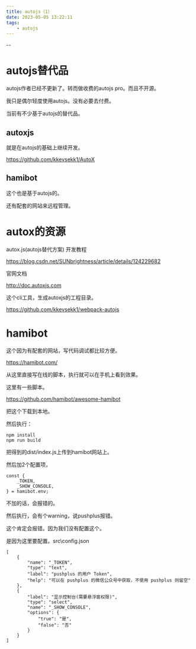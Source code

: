 ```yaml
---
title: autojs（1）
date: 2023-05-05 13:22:11
tags:
	- autojs
---
```


--

# autojs替代品

autojs作者已经不更新了。转而做收费的autojs pro。而且不开源。

我只是偶尔轻度使用autojs。没有必要去付费。

当前有不少基于autojs的替代品。

## autoxjs

就是在autojs的基础上继续开发。

https://github.com/kkevsekk1/AutoX

## hamibot

这个也是基于autojs的。

还有配套的网站来远程管理。

# autox的资源



autox.js(autojs替代方案) 开发教程

https://blog.csdn.net/SUNbrightness/article/details/124229682

官网文档

http://doc.autoxjs.com

这个cli工具，生成autoxjs的工程目录。

https://github.com/kkevsekk1/webpack-autojs

# hamibot

这个因为有配套的网站，写代码调试都比较方便。

https://hamibot.com/

从这里直接写在线的脚本，执行就可以在手机上看到效果。

这里有一些脚本。

https://github.com/hamibot/awesome-hamibot

把这个下载到本地。

然后执行：

```
npm install
npm run build
```

把得到的dist/index.js上传到hamibot网站上。

然后加2个配置项，

```
const {
    _TOKEN,
    _SHOW_CONSOLE,
} = hamibot.env;
```

不加的话，会报错的。

然后执行，会有个warning，说pushplus报错。

这个肯定会报错。因为我们没有配置这个。

是因为这里要配置。src\config.json

```
[
    {
        "name": "_TOKEN",
        "type": "text",
        "label": "pushplus 的用户 Token",
        "help": "可以在 pushplus 的微信公众号中获取，不使用 pushplus 则留空"
    },
    {
        "label": "显示控制台(需要悬浮窗权限)",
        "type": "select",
        "name": "_SHOW_CONSOLE",
        "options": {
            "true": "是",
            "false": "否"
        }
    }
]
```

